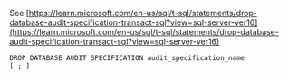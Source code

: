 See [https://learn.microsoft.com/en-us/sql/t-sql/statements/drop-database-audit-specification-transact-sql?view=sql-server-ver16](https://learn.microsoft.com/en-us/sql/t-sql/statements/drop-database-audit-specification-transact-sql?view=sql-server-ver16)
```
DROP DATABASE AUDIT SPECIFICATION audit_specification_name  
[ ; ]
```
